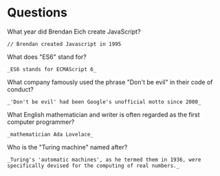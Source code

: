 # Questions

What year did Brendan Eich create JavaScript?

```
// Brendan created Javascript in 1995
```

What does "ES6" stand for?

```
_ES6 stands for ECMAScript 6_
```

What company famously used the phrase "Don't be evil" in their code of conduct?

```
_'Don't be evil' had been Google's unofficial motto since 2000_
```

What English mathematician and writer is often regarded as the first computer programmer?

```
_mathematician Ada Lovelace_
```

Who is the "Turing machine" named after?

```
_Turing's 'automatic machines', as he termed them in 1936, were specifically devised for the computing of real numbers._
```
